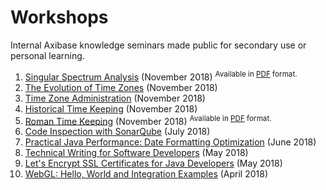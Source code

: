 # Workshops

Internal Axibase knowledge seminars made public for secondary use or personal learning.

<!-- markdownlint-disable MD101 -->

1. [Singular Spectrum Analysis](https://axibase.com/files/ssa_introduction.pdf) (November 2018) <sup>Available in [PDF](https://axibase.com/files/ssa_introduction.pdf) format.</sup>
1. [The Evolution of Time Zones](./timezones.md) (November 2018)
1. [Time Zone Administration](./timezones.md) (November 2018)
1. [Historical Time Keeping](./time-keeping.md) (November 2018)
1. [Roman Time Keeping](https://axibase.com/files/roman-time-keeping/assets/player/KeynoteDHTMLPlayer.html#0) (November 2018) <sup>Available in [PDF](https://axibase.com/files/roman-time-keeping/roman_time_keeping.pdf) format.</sup>
1. [Code Inspection with SonarQube](./sonar.md) (July 2018)
1. [Practical Java Performance: Date Formatting Optimization](./performance.md) (June 2018)
1. [Technical Writing for Software Developers](./technical-writing.md) (May 2018)
1. [Let's Encrypt SSL Certificates for Java Developers](./lets-encrypt.md) (May 2018)
1. [WebGL: Hello, World and Integration Examples](./webgl.md) (April 2018)

<!-- markdownlint-enable MD101 -->
